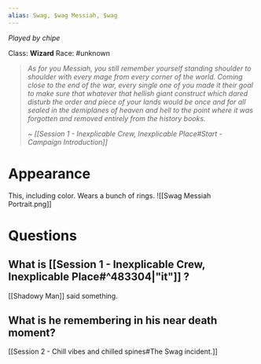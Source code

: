 ```yaml
---
alias: Swag, $wag Messiah, $wag
---
```


*Played by chipe*

Class: **Wizard**
Race: #unknown 

> *As for you Messiah, you still remember yourself standing shoulder to shoulder with every mage from every corner of the world. Coming close to the end of the war, every single one of you made it their goal to make sure that whatever that hellish giant construct which dared disturb the order and piece of your lands would be once and for all sealed in the demiplanes of heaven and hell to the point where it was forgotten and removed entirely from the history books.*
> 
> *~ [[Session 1 - Inexplicable Crew, Inexplicable Place#Start - Campaign Introduction]]*

# Appearance

This, including color.
Wears a bunch of rings.
![[Swag Messiah Portrait.png]]

# Questions

## What is [[Session 1 - Inexplicable Crew, Inexplicable Place#^483304|"it"]] ?

[[Shadowy Man]] said something.

## What is he remembering in his near death moment?

[[Session 2 - Chill vibes and chilled spines#The Swag incident.]]
